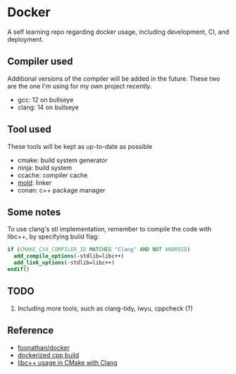 # Docker
A self learning repo regarding docker usage, including development, CI, and deployment.

## Compiler used
Additional versions of the compiler will be added in the future. These two are the one I'm using for my own project recently.

- gcc: 12 on bullseye
- clang: 14 on bullseye

## Tool used

These tools will be kept as up-to-date as possible
- cmake: build system generator
- ninja: build system
- ccache: compiler cache
- [mold](https://github.com/rui314/mold): linker
- conan: c++ package manager

## Some notes

To use clang's stl implementation, remember to compile the code with libc++, by specifying build flag:

``` cmake
if (CMAKE_CXX_COMPILER_ID MATCHES "Clang" AND NOT ANDROID)
  add_compile_options(-stdlib=libc++)
  add_link_options(-stdlib=libc++)
endif()
```

## TODO

1. Including more tools, such as clang-tidy, iwyu, cppcheck (?)


## Reference
- [foonathan/docker](https://github.com/foonathan/docker)
- [dockerized cpp build](https://ddanilov.me/dockerized-cpp-build)
- [libc++ usage in CMake with Clang](https://cmake.org/pipermail/cmake/2018-August/068100.html)